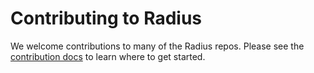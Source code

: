 # Contributing to Radius

We welcome contributions to many of the Radius repos. Please see the [contribution docs](https://docs.radapp.io/contributing/overview/) to learn where to get started.

